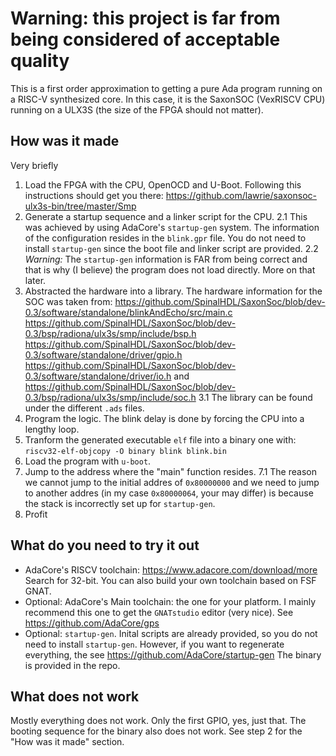 # Warning: this project is far from being considered of acceptable quality

This is a first order approximation to getting a pure Ada program running on a RISC-V synthesized core. In this case, it is the SaxonSOC (VexRISCV CPU) running on a ULX3S (the size of the FPGA should not matter).

## How was it made

Very briefly

1. Load the FPGA with the CPU, OpenOCD and U-Boot. Following this instructions should get you there: https://github.com/lawrie/saxonsoc-ulx3s-bin/tree/master/Smp
2. Generate a startup sequence and a linker script for the CPU.
2.1 This was achieved by using AdaCore's `startup-gen` system. The information of the configuration resides in the `blink.gpr` file. You do not need to install `startup-gen` since the boot file and linker script are provided.
2.2 *Warning:* The `startup-gen` information is FAR from being correct and that is why (I believe) the program does not load directly. More on that later.
3. Abstracted the hardware into a library. The hardware information for the SOC was taken from: https://github.com/SpinalHDL/SaxonSoc/blob/dev-0.3/software/standalone/blinkAndEcho/src/main.c https://github.com/SpinalHDL/SaxonSoc/blob/dev-0.3/bsp/radiona/ulx3s/smp/include/bsp.h https://github.com/SpinalHDL/SaxonSoc/blob/dev-0.3/software/standalone/driver/gpio.h https://github.com/SpinalHDL/SaxonSoc/blob/dev-0.3/software/standalone/driver/io.h and https://github.com/SpinalHDL/SaxonSoc/blob/dev-0.3/bsp/radiona/ulx3s/smp/include/soc.h
3.1 The library can be found under the different `.ads` files.
4. Program the logic. The blink delay is done by forcing the CPU into a lengthy loop.
5. Tranform the generated executable `elf` file into a binary one with: `riscv32-elf-objcopy -O binary blink blink.bin`
6. Load the program with `u-boot`. 
7. Jump to the address where the "main" function resides.
7.1 The reason we cannot jump to the initial addres of `0x80000000` and we need to jump to another addres (in my case `0x80000064`, your may differ) is because the stack is incorrectly set up for `startup-gen`.
8. Profit

## What do you need to try it out
	
- AdaCore's RISCV toolchain: https://www.adacore.com/download/more Search for 32-bit. You can also build your own toolchain based on FSF GNAT.
- Optional: AdaCore's Main toolchain: the one for your platform. I mainly recommend this one to get the `GNATstudio` editor (very nice). See https://github.com/AdaCore/gps
- Optional: `startup-gen`. Inital scripts are already provided, so you do not need to install `startup-gen`. However, if you want to regenerate everything, the see https://github.com/AdaCore/startup-gen The binary is provided in the repo.
	
## What does not work

Mostly everything does not work. Only the first GPIO, yes, just that. The booting sequence for the binary also does not work. See step 2 for the "How was it made" section.
